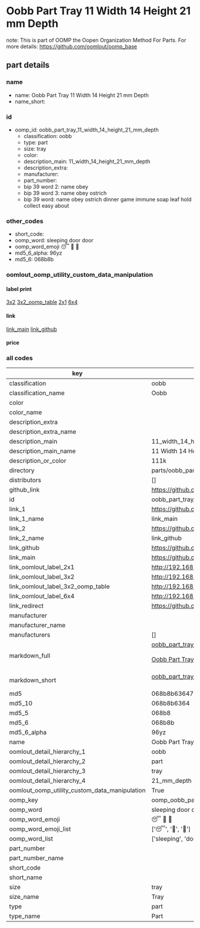 # Oobb Part Tray 11 Width 14 Height 21 mm Depth  

note: This is part of OOMP the Oopen Organization Method For Parts. For more details: https://github.com/oomlout/oomp_base

##  part details
  







### name
* name: Oobb Part Tray 11 Width 14 Height 21 mm Depth
* name_short: 
### id
* oomp_id: oobb_part_tray_11_width_14_height_21_mm_depth
  * classification: oobb
  * type: part
  * size: tray
  * color: 
  * description_main: 11_width_14_height_21_mm_depth
  * description_extra: 
  * manufacturer: 
  * part_number: 
  * bip 39 word 2: name obey
  * bip 39 word 3: name obey ostrich
  * bip 39 word: name obey ostrich dinner game immune soap leaf hold collect easy about

### other_codes
* short_code: 
* oomp_word: sleeping door door
* oomp_word_emoji :sleeping: :door: :door:
* md5_6_alpha: 96yz
* md5_6: 068b8b






### oomlout_oomp_utility_custom_data_manipulation
#### label print
[3x2](http://192.168.1.245:1112/?label=oomp%2096yz)
[3x2_oomp_table](http://192.168.1.108:1112/?label=oomp%2096yz)
[2x1](http://192.168.1.242:1112/?label=oomp%2096yz)
[6x4](http://192.168.1.55:1112/?label=oomp%2096yz)    

#### link

[link_main](https://github.com/oomlout/oomlout_oomp_version_1_messy/tree/main/parts/oobb_part_tray_11_width_14_height_21_mm_depth) [link_github](https://github.com/oomlout/oomlout_oomp_version_1_messy/tree/main/parts/oobb_part_tray_11_width_14_height_21_mm_depth)                             

#### price







### all codes 
| key | value |  
| --- | --- |  
| classification | oobb |  
| classification_name | Oobb |  
| color |  |  
| color_name |  |  
| description_extra |  |  
| description_extra_name |  |  
| description_main | 11_width_14_height_21_mm_depth |  
| description_main_name | 11 Width 14 Height 21 mm Depth |  
| description_or_color | 111k |  
| directory | parts/oobb_part_tray_11_width_14_height_21_mm_depth |  
| distributors | [] |  
| github_link | https://github.com/oomlout/oomlout_oomp_part_src/tree/main/parts/oobb_part_tray_11_width_14_height_21_mm_depth |  
| id | oobb_part_tray_11_width_14_height_21_mm_depth |  
| link_1 | https://github.com/oomlout/oomlout_oomp_version_1_messy/tree/main/parts/oobb_part_tray_11_width_14_height_21_mm_depth |  
| link_1_name | link_main |  
| link_2 | https://github.com/oomlout/oomlout_oomp_version_1_messy/tree/main/parts/oobb_part_tray_11_width_14_height_21_mm_depth |  
| link_2_name | link_github |  
| link_github | https://github.com/oomlout/oomlout_oomp_version_1_messy/tree/main/parts/oobb_part_tray_11_width_14_height_21_mm_depth |  
| link_main | https://github.com/oomlout/oomlout_oomp_version_1_messy/tree/main/parts/oobb_part_tray_11_width_14_height_21_mm_depth |  
| link_oomlout_label_2x1 | http://192.168.1.242:1112/?label=oomp%2096yz |  
| link_oomlout_label_3x2 | http://192.168.1.245:1112/?label=oomp%2096yz |  
| link_oomlout_label_3x2_oomp_table | http://192.168.1.108:1112/?label=oomp%2096yz |  
| link_oomlout_label_6x4 | http://192.168.1.55:1112/?label=oomp%2096yz |  
| link_redirect | https://github.com/oomlout/oomlout_oomp_version_1_messy/tree/main/parts/oobb_part_tray_11_width_14_height_21_mm_depth |  
| manufacturer |  |  
| manufacturer_name |  |  
| manufacturers | [] |  
| markdown_full | [oobb_part_tray_11_width_14_height_21_mm_depth](none)<br>[](none)<br>[Oobb Part Tray 11 Width 14 Height 21 Mm Depth](none)<br><br> |  
| markdown_short | [oobb_part_tray_11_width_14_height_21_mm_depth](none)<br><br> |  
| md5 | 068b8b63647eb9b5c6af93e539e5fc96 |  
| md5_10 | 068b8b6364 |  
| md5_5 | 068b8 |  
| md5_6 | 068b8b |  
| md5_6_alpha | 96yz |  
| name | Oobb Part Tray 11 Width 14 Height 21 mm Depth |  
| oomlout_detail_hierarchy_1 | oobb |  
| oomlout_detail_hierarchy_2 | part |  
| oomlout_detail_hierarchy_3 | tray |  
| oomlout_detail_hierarchy_4 | 21_mm_depth |  
| oomlout_oomp_utility_custom_data_manipulation | True |  
| oomp_key | oomp_oobb_part_tray_11_width_14_height_21_mm_depth |  
| oomp_word | sleeping door door |  
| oomp_word_emoji | :sleeping: :door: :door: |  
| oomp_word_emoji_list | [':sleeping:', ':door:', ':door:'] |  
| oomp_word_list | ['sleeping', 'door', 'door'] |  
| part_number |  |  
| part_number_name |  |  
| short_code |  |  
| short_name |  |  
| size | tray |  
| size_name | Tray |  
| type | part |  
| type_name | Part |  
